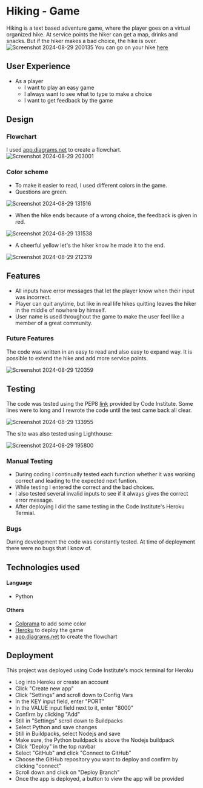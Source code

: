 # Hiking - Game
Hiking is a text based adventure game, where the player goes on a virtual organized hike. At service points the hiker can get a map, drinks and snacks. But if the hiker makes a bad choice, the hike is over.
![Screenshot 2024-08-29 200135](https://github.com/user-attachments/assets/9aca3b8a-22a0-401a-b464-5c154329dd9f)
You can go on your hike [here](https://hiking-b532d6d90183.herokuapp.com/)
## User Experience
- As a player
  - I want to play an easy game
  - I always want to see what to type to make a choice
  - I want to get feedback by the game
## Design
### Flowchart
I used [app.diagrams.net](https://app.diagrams.net/) to create a flowchart.
![Screenshot 2024-08-29 203001](https://github.com/user-attachments/assets/75713dc7-0a58-43d8-b562-beb92518e3fe)
### Color scheme
- To make it easier to read, I used different colors in the game.
- Questions are green.

![Screenshot 2024-08-29 131516](https://github.com/user-attachments/assets/532bc3c8-5527-4cd6-8f73-be93e6a341af)

- When the hike ends because of a wrong choice, the feedback is given in red.
  
![Screenshot 2024-08-29 131538](https://github.com/user-attachments/assets/a130b85d-a771-4bae-a0a7-597e5c7e2261)

- A cheerful yellow let's the hiker know he made it to the end.

![Screenshot 2024-08-29 212319](https://github.com/user-attachments/assets/b2ccd434-fb04-4f91-899e-814f84fcbc3e)

## Features
- All inputs have error messages that let the player know when their input was incorrect.
- Player can quit anytime, but like in real life hikes quitting leaves the hiker in the middle of nowhere by himself.
- User name is used throughout the game to make the user feel like a member of a great community.
### Future Features
The code was written in an easy to read and also easy to expand way. It is possible to extend the hike and add more service points.

![Screenshot 2024-08-29 120359](https://github.com/user-attachments/assets/aaa47e75-72b9-462e-8b20-56ed5017540a)

## Testing
The code was tested using the PEP8 [link](https://pep8ci.herokuapp.com/) provided by Code Institute. Some lines were to long and I rewrote the code until the test came back all clear.

![Screenshot 2024-08-29 133955](https://github.com/user-attachments/assets/2daa9938-d082-43a4-84ba-6f1956640657)

The site was also tested using Lighthouse:

![Screenshot 2024-08-29 195800](https://github.com/user-attachments/assets/6446e3e9-09e7-469c-9100-a7b693279983)

### Manual Testing
- During coding I continually tested each function whether it was working correct and leading to the expected next funtion.
- While testing I entered the correct and the bad choices.
- I also tested several invalid inputs to see if it always gives the correct error message.
- After deploying I did the same testing in the Code Institute's Heroku Termial.
### Bugs
During development the code was constantly tested. At time of deployment there were no bugs that I know of.
## Technologies  used
#### Language
- Python
#### Others
- [Colorama](https://pypi.org/project/colorama/) to add some color
- [Heroku](https://dashboard.heroku.com/apps) to deploy the game
- [app.diagrams.net](https://app.diagrams.net/) to create the flowchart

## Deployment
This project was deployed using Code Institute's mock terminal for Heroku
- Log into Heroku or create an account
- Click "Create new app"
- Click "Settings" and scroll down to Config Vars
- In the KEY input field, enter "PORT"
- In the VALUE input field next to it, enter "8000"
- Confirm by clicking "Add"
- Still in "Settings" scroll down to Buildpacks
- Select Python and save changes
- Still in Buildpacks, select Nodejs and save
- Make sure, the Python buildpack is above the Nodejs buildpack
- Click "Deploy" in the top navbar
- Select "GitHub" and click "Connect to GitHub"
- Choose the GitHub repository you want to deploy and confirm by clicking "connect"
- Scroll down and click on "Deploy Branch"
- Once the app is deployed, a button to view the app will be provided
